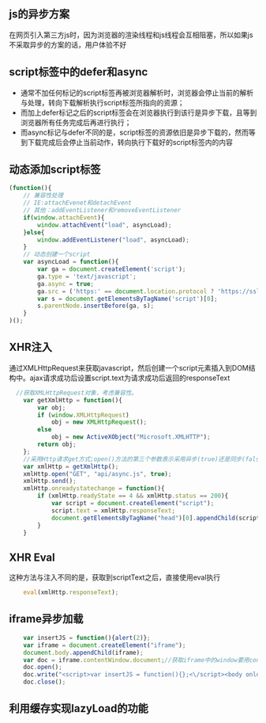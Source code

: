## js的异步方案
在网页引入第三方js时，因为浏览器的渲染线程和js线程会互相阻塞，所以如果js不采取异步的方案的话，用户体验不好

## script标签中的defer和async
+ 通常不加任何标记的script标签再被浏览器解析时，浏览器会停止当前的解析与处理，转向下载解析执行script标签所指向的资源；
+ 而加上defer标记之后的script标签会在浏览器执行到该行是异步下载，且等到浏览器所有任务完成后再进行执行；
+ 而async标记与defer不同的是，script标签的资源依旧是异步下载的，然而等到下载完成后会停止当前动作，转向执行下载好的script标签内的内容

## 动态添加script标签
```js
(function(){
    // 兼容性处理
    // IE:attachEvenet和detachEvent
    // 其他：addEventListener和removeEventListener
    if(window.attachEvent){
        window.attachEvent("load", asyncLoad);
    }else{
        window.addEventListener("load", asyncLoad);
    }
    // 动态创建一个script
    var asyncLoad = function(){
        var ga = document.createElement('script'); 
        ga.type = 'text/javascript'; 
        ga.async = true; 
        ga.src = ('https:' == document.location.protocol ? 'https://ssl' : 'http://www') + '.google-analytics.com/ga.js'; 
        var s = document.getElementsByTagName('script')[0]; 
        s.parentNode.insertBefore(ga, s);
    }
)();
```
## XHR注入
通过XMLHttpRequest来获取javascript，然后创建一个script元素插入到DOM结构中。ajax请求成功后设置script.text为请求成功后返回的responseText
```js
  //获取XMLHttpRequest对象，考虑兼容性。
    var getXmlHttp = function(){
        var obj;
        if (window.XMLHttpRequest)
            obj = new XMLHttpRequest();
        else
            obj = new ActiveXObject("Microsoft.XMLHTTP");
        return obj;
    };  
    //采用Http请求get方式;open()方法的第三个参数表示采用异步(true)还是同步(false)处理
    var xmlHttp = getXmlHttp();
    xmlHttp.open("GET", "api/async.js", true);
    xmlHttp.send(); 
    xmlHttp.onreadystatechange = function(){
        if (xmlHttp.readyState == 4 && xmlHttp.status == 200){
            var script = document.createElement("script");
            script.text = xmlHttp.responseText;
            document.getElementsByTagName("head")[0].appendChild(script);
        }
    } 
```
## XHR Eval
这种方法与注入不同的是，获取到scriptText之后，直接使用eval执行
```js
    eval(xmlHttp.responseText);
```
## iframe异步加载
```js
    var insertJS = function(){alert(2)};
    var iframe = document.createElement("iframe");
    document.body.appendChild(iframe);
    var doc = iframe.contentWindow.document;//获取iframe中的window要用contentWindow属性。
    doc.open();
    doc.write("<script>var insertJS = function(){};<\/script><body οnlοad='insertJS()'></body>");
    doc.close();
```
## 利用缓存实现lazyLoad的功能
